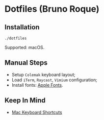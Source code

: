# Dotfiles (Bruno Roque)

## Installation

```shell
./dotfiles
```

Supported: macOS.

## Manual Steps

- Setup `Colemak` keyboard layout;
- Load `iTerm`, `Raycast`, `Vimium` configuration;
- Install fonts: [Apple Fonts](https://developer.apple.com/fonts/).

## Keep In Mind

- [Mac Keyboard Shortcuts](https://support.apple.com/en-us/HT201236)
